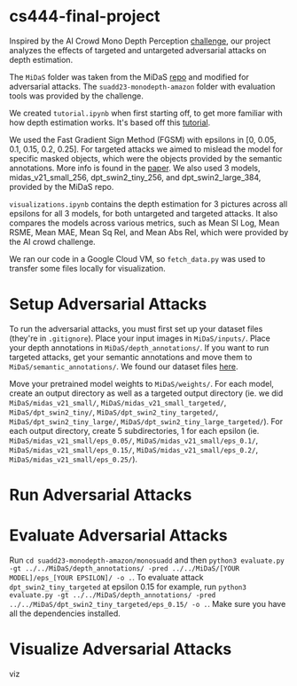 # cs444-final-project

Inspired by the AI Crowd Mono Depth Perception [challenge](https://www.aicrowd.com/challenges/scene-understanding-for-autonomous-drone-delivery-suadd-23/problems/mono-depth-perception), our project
analyzes the effects of targeted and untargeted adversarial attacks on depth estimation.

The `MiDaS` folder was taken from the MiDaS [repo](https://github.com/isl-org/MiDaS) and modified for adversarial attacks.
The `suadd23-monodepth-amazon` folder with evaluation tools was provided by the challenge.

We created `tutorial.ipynb` when first starting off, to get more familiar with how depth estimation works. It's based off this [tutorial](https://keras.io/examples/vision/depth_estimation/).

We used the Fast Gradient Sign Method (FGSM) with epsilons in [0, 0.05, 0.1, 0.15, 0.2, 0.25]. For targeted attacks we aimed to mislead
the model for specific masked objects, which were the objects provided by the semantic annotations. More info is found in the [paper](https://arxiv.org/pdf/2003.10315.pdf).
We also used 3 models, midas_v21_small_256, dpt_swin2_tiny_256, and dpt_swin2_large_384, provided by the MiDaS repo.

`visualizations.ipynb` contains the depth estimation for 3 pictures across all epsilons for all 3 models, for both untargeted and targeted attacks.
It also compares the models across various metrics, such as Mean SI Log, Mean RSME, Mean MAE, Mean Sq Rel, and Mean Abs Rel, which were provided by the AI crowd challenge.

We ran our code in a Google Cloud VM, so `fetch_data.py` was used to transfer some files locally for visualization.

# Setup Adversarial Attacks
To run the adversarial attacks, you must first set up your dataset files (they're in `.gitignore`). Place your input images in
`MiDaS/inputs/`. Place your depth annotations in `MiDaS/depth_annotations/`. If you want to run targeted attacks, get your semantic annotations and move them to `MiDaS/semantic_annotations/`. We found our dataset files [here](https://www.aicrowd.com/challenges/scene-understanding-for-autonomous-drone-delivery-suadd-23/problems/mono-depth-perception/dataset_files).

Move your pretrained model weights to `MiDaS/weights/`. For each model, create an output directory as well as a targeted output directory (ie. we did `MiDaS/midas_v21_small/`, `MiDaS/midas_v21_small_targeted/`, `MiDaS/dpt_swin2_tiny/`, `MiDaS/dpt_swin2_tiny_targeted/`, `MiDaS/dpt_swin2_tiny_large/`, `MiDaS/dpt_swin2_tiny_large_targeted/`). For each output directory, create 5 subdirectories, 1 for each epsilon (ie. `MiDaS/midas_v21_small/eps_0.05/`, `MiDaS/midas_v21_small/eps_0.1/`, `MiDaS/midas_v21_small/eps_0.15/`, `MiDaS/midas_v21_small/eps_0.2/`, `MiDaS/midas_v21_small/eps_0.25/`).

# Run Adversarial Attacks


# Evaluate Adversarial Attacks
Run `cd suadd23-monodepth-amazon/monosuadd` and then `python3 evaluate.py -gt ../../MiDaS/depth_annotations/ -pred ../../MiDaS/[YOUR MODEL]/eps_[YOUR EPSILON]/ -o .`. To evaluate attack `dpt_swin2_tiny_targeted` at epsilon 0.15 for example, run `python3 evaluate.py -gt ../../MiDaS/depth_annotations/ -pred ../../MiDaS/dpt_swin2_tiny_targeted/eps_0.15/ -o .`. Make sure you have all the dependencies installed.

# Visualize Adversarial Attacks
viz
